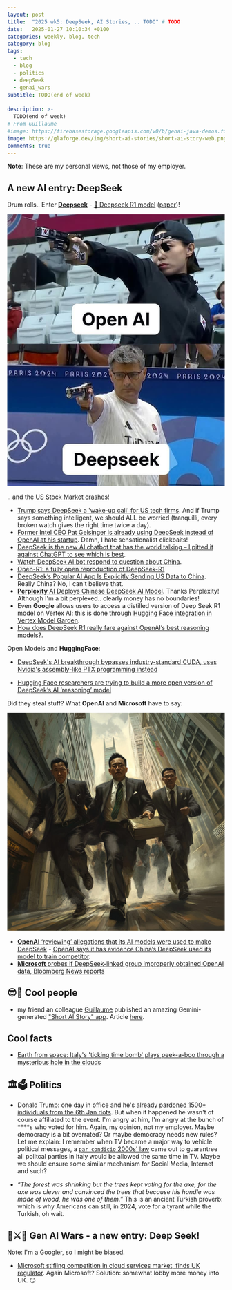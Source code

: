 ```yaml
---
layout: post
title:  "2025 wk5: DeepSeek, AI Stories, .. TODO" # TODO
date:   2025-01-27 10:10:34 +0100
categories: weekly, blog, tech
category: blog
tags:
  - tech
  - blog
  - politics
  - deepSeek
  - genai_wars
subtitle: TODO(end of week)

description: >-
  TODO(end of week)
# From Guillaume
#image: https://firebasestorage.googleapis.com/v0/b/genai-java-demos.firebasestorage.app/o/1738005333254%2Fsample_3.png?alt=media&token=db83c6e8-628e-459b-992a-49462949aaf6
image: https://glaforge.dev/img/short-ai-stories/short-ai-story-web.png
comments: true
---
```


**Note**: These are my personal views, not those of my employer.

## A new AI entry: DeepSeek

Drum rolls.. Enter [**Deepseek**](https://chat.deepseek.com/) - [🤗 Deepseek R1 model](https://huggingface.co/deepseek-ai/DeepSeek-R1) ([paper](https://github.com/deepseek-ai/DeepSeek-R1/blob/main/DeepSeek_R1.pdf))!

![Deepseek Meme](/assets/images/202501/openai-deepseek-meme.jpeg)

.. and the [US Stock Market crashes](https://x.com/KobeissiLetter/status/1883831022149927352)!

* [Trump says DeepSeek a 'wake-up call' for US tech firms](https://www.bbc.com/news/articles/c4gpq01rvd4o). And if Trump says
  something intelligent, we should ALL be worried (tranquilli, every broken watch gives the right time twice a day).
* [Former Intel CEO Pat Gelsinger is already using DeepSeek instead of OpenAI at his startup](https://techcrunch.com/2025/01/27/former-intel-ceo-pat-gelsinger-is-already-using-deepseek-instead-of-openai-at-his-startup-gloo/). Damn, I hate sensationalist
clickbaits!
* [DeepSeek is the new AI chatbot that has the world talking – I pitted it against ChatGPT to see which is best](https://www.techradar.com/computing/artificial-intelligence/deepseek-is-the-new-ai-chatbot-that-has-the-world-talking-i-pitted-it-against-chatgpt-to-see-which-is-best).
* [Watch DeepSeek AI bot respond to question about China](https://www.bbc.com/news/videos/c77rd5ddxn8o).
* [Open-R1: a fully open reproduction of DeepSeek-R1](https://huggingface.co/blog/open-r1)
* [DeepSeek’s Popular AI App Is Explicitly Sending US Data to China](https://www.wired.com/story/deepseek-ai-china-privacy-data/).
  Really China? No, I can't believe that.
* [**Perplexity** AI Deploys Chinese DeepSeek AI Model](https://www.searchenginejournal.com/perplexity-ai-deploys-chinese-deepseek-ai-model/538452/).
  Thanks Perplexity! Although I'm a bit perplexed.. clearly money has no boundaries!
* Even **Google** allows users to access a distilled version of Deep Seek R1 model on Vertex AI: this is done through [Hugging Face integration in Vertex Model Garden](https://cloud.google.com/vertex-ai/generative-ai/docs/open-models/use-hugging-face-models).
* [How does DeepSeek R1 really fare against OpenAI’s best reasoning models?](https://arstechnica.com/ai/2025/01/how-does-deepseek-r1-really-fare-against-openais-best-reasoning-models/).

Open Models and **HuggingFace**:

*  [DeepSeek's AI breakthrough bypasses industry-standard CUDA, uses Nvidia's assembly-like PTX programming instead](https://www.tomshardware.com/tech-industry/artificial-intelligence/deepseeks-ai-breakthrough-bypasses-industry-standard-cuda-uses-assembly-like-ptx-programming-instead)

* [Hugging Face researchers are trying to build a more open version of DeepSeek’s AI ‘reasoning’ model](https://techcrunch.com/2025/01/28/hugging-face-researchers-are-trying-to-build-a-more-open-version-of-deepseeks-ai-reasoning-model/)

Did they steal stuff? What **OpenAI** and **Microsoft** have to say:

![OpenAI allegation](/assets/images/202501/chinese-spies.jpeg)


* [**OpenAI** ‘reviewing’ allegations that its AI models were used to make DeepSeek](https://www.theguardian.com/technology/2025/jan/29/openai-chatgpt-deepseek-china-us-ai-models) - [OpenAI says it has evidence China’s DeepSeek used its model to train competitor](https://www.ft.com/content/a0dfedd1-5255-4fa9-8ccc-1fe01de87ea6).
* [**Microsoft** probes if DeepSeek-linked group improperly obtained OpenAI data, Bloomberg News reports](https://www.reuters.com/technology/microsoft-probing-if-deepseek-linked-group-improperly-obtained-openai-data-2025-01-29/)


## 😎🙌 Cool people

* my friend an colleague [Guillaume](https://glaforge.dev/) published an amazing Gemini-generated ["Short AI Story" app](https://short-ai-story.web.app/). Article [here](https://glaforge.dev/posts/2025/01/27/an-ai-agent-to-generate-short-scifi-stories/).

## Cool facts

*  [Earth from space: Italy's 'ticking time bomb' plays peek-a-boo through a mysterious hole in the clouds](https://www.livescience.com/planet-earth/volcanos/earth-from-space-italys-ticking-time-bomb-plays-peek-a-boo-through-a-mysterious-hole-in-the-clouds)


## 🏛️🗳️ Politics

* Donald Trump: one day in office and he's already [pardoned 1500+ individuals from the 6th Jan riots](https://en.wikipedia.org/wiki/List_of_people_granted_executive_clemency_by_Donald_Trump). But when it happened he wasn't of course
  affiliated to the event. I'm angry at him, I'm angry at the bunch of ****s who voted for him. Again, my opinion, not my employer.
  Maybe democracy is a bit overrated? Or maybe democracy needs new rules? Let me explain: I remember when TV became a
  major way to   vehicle political messages, a [`par condicio` 2000s' law](https://www.agcom.it/competenze/media/par-condicio)  came out to guarantree all politcal parties in Italy
  would be allowed the same time in TV. Maybe we should ensure some similar mechanism for Social Media, Internet and such?

* *“The forest was shrinking but the trees kept voting for the axe, for the axe was clever and convinced the trees that because his handle was made of wood, he was one of them.”* This is an ancient Turkish proverb: which is why Americans can still, in 2024, vote for a tyrant while the Turkish, oh wait.


## 🤖⚔️🧠  Gen AI Wars - a new entry: Deep Seek!

Note: I'm a Googler, so I might be biased.

* [Microsoft stifling competition in cloud services market, finds UK regulator](https://www.ft.com/content/866f33ef-cbb9-4cab-a420-9360d2d9d02d).
  Again Microsoft? Solution: somewhat lobby more money into UK. 😏



<!--


## 💻💡 Cool Tech

...


## 🇬🇧/🇺🇸 English idiosyncrasies

TODO

## ‍💼 Work




TODO(ricc): make it a common funny footer
### 🕺 Emoji Legend

* 📐 : The Verge
* 🖕 : Medium (of course)
* 🏦 : VentureBeat
* 🧠 : AI News
* 🦋 : Bluesky
* 👔 : Linkedin
* : techcrunch
* 🇬🇧📰: BBC
* 📈📰: Financial Times (💰?)
* 🤗: HuggingFace

**PS** Spot the meta-emoji!


~WRONG link * [13:16, 29/01/2025] [Riccardo](https://www.theguardian.com/business/live/2025/jan/29/openai-china-deepseek-model-train-ai-chatbot-r1-distillation-ftse-100-federal-reserve-bank-of-england-business-live)



-->

